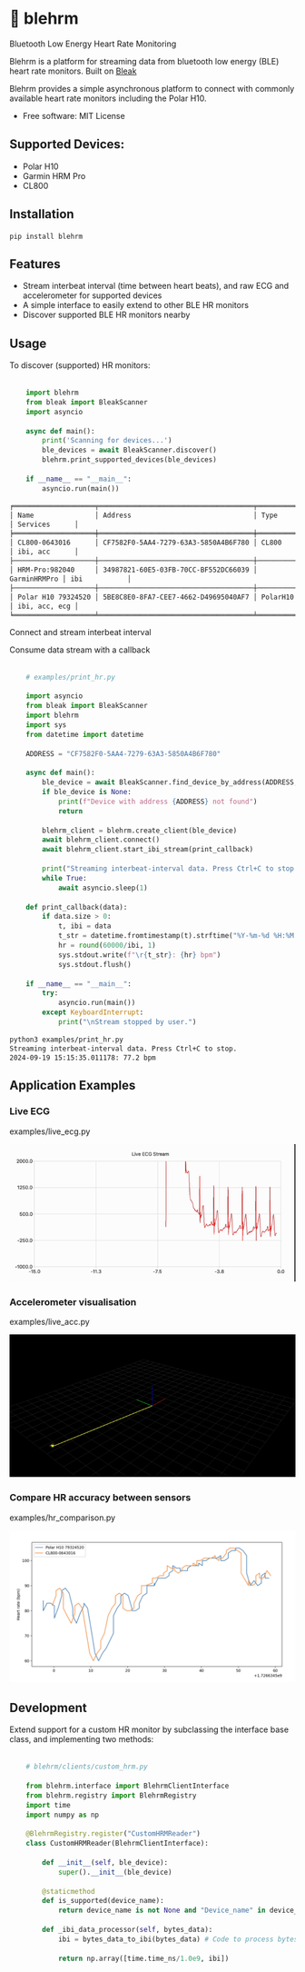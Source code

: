 # 🎴 blehrm

Bluetooth Low Energy Heart Rate Monitoring

Blehrm is a platform for streaming data from bluetooth low energy (BLE) heart rate monitors. Built on [Bleak](https://github.com/hbldh/bleak)

Blehrm provides a simple asynchronous platform to connect with commonly available heart rate monitors including the Polar H10.

- Free software: MIT License

## Supported Devices:
- Polar H10
- Garmin HRM Pro
- CL800

## Installation

```
pip install blehrm
```

## Features

- Stream interbeat interval (time between heart beats), and raw ECG and accelerometer for supported devices
- A simple interface to easily extend to other BLE HR monitors
- Discover supported BLE HR monitors nearby

## Usage

To discover (supported) HR monitors:

```python

    import blehrm
    from bleak import BleakScanner
    import asyncio

    async def main():
        print('Scanning for devices...')
        ble_devices = await BleakScanner.discover()
        blehrm.print_supported_devices(ble_devices)

    if __name__ == "__main__":
        asyncio.run(main())
```

```
╒════════════════════╤══════════════════════════════════════╤══════════════╤═══════════════╕
│ Name               │ Address                              │ Type         │ Services      │
╞════════════════════╪══════════════════════════════════════╪══════════════╪═══════════════╡
│ CL800-0643016      │ CF7582F0-5AA4-7279-63A3-5850A4B6F780 │ CL800        │ ibi, acc      │
├────────────────────┼──────────────────────────────────────┼──────────────┼───────────────┤
│ HRM-Pro:982040     │ 34987821-60E5-03FB-70CC-BF552DC66039 │ GarminHRMPro │ ibi           │
├────────────────────┼──────────────────────────────────────┼──────────────┼───────────────┤
│ Polar H10 79324520 │ 5BE8C8E0-8FA7-CEE7-4662-D49695040AF7 │ PolarH10     │ ibi, acc, ecg │
╘════════════════════╧══════════════════════════════════════╧══════════════╧═══════════════╛
```

Connect and stream interbeat interval 

Consume data stream with a callback

```python

    # examples/print_hr.py 

    import asyncio
    from bleak import BleakScanner
    import blehrm
    import sys
    from datetime import datetime

    ADDRESS = "CF7582F0-5AA4-7279-63A3-5850A4B6F780" 
        
    async def main():
        ble_device = await BleakScanner.find_device_by_address(ADDRESS, timeout=20.0)
        if ble_device is None:
            print(f"Device with address {ADDRESS} not found")
            return

        blehrm_client = blehrm.create_client(ble_device) 
        await blehrm_client.connect()
        await blehrm_client.start_ibi_stream(print_callback)

        print("Streaming interbeat-interval data. Press Ctrl+C to stop.")
        while True:
            await asyncio.sleep(1)

    def print_callback(data):
        if data.size > 0:
            t, ibi = data
            t_str = datetime.fromtimestamp(t).strftime("%Y-%m-%d %H:%M:%S.%f")
            hr = round(60000/ibi, 1)
            sys.stdout.write(f"\r{t_str}: {hr} bpm")
            sys.stdout.flush()

    if __name__ == "__main__":
        try:
            asyncio.run(main())
        except KeyboardInterrupt:
            print("\nStream stopped by user.")
```

```
python3 examples/print_hr.py 
Streaming interbeat-interval data. Press Ctrl+C to stop.
2024-09-19 15:15:35.011178: 77.2 bpm
```

## Application Examples

### Live ECG
examples/live_ecg.py

![Live ECG Example](images/live_ecg.gif "Live ECG Example")


### Accelerometer visualisation

examples/live_acc.py

![Live ACC Example](images/live_acc.gif "Live ACC Example")

### Compare HR accuracy between sensors

examples/hr_comparison.py

![HR Comparison](images/hr_comparison.png "HR Comparison")


## Development

Extend support for a custom HR monitor by subclassing the interface base class, and implementing two methods:

```python

    # blehrm/clients/custom_hrm.py

    from blehrm.interface import BlehrmClientInterface
    from blehrm.registry import BlehrmRegistry
    import time
    import numpy as np

    @BlehrmRegistry.register("CustomHRMReader")
    class CustomHRMReader(BlehrmClientInterface):
        
        def __init__(self, ble_device):
            super().__init__(ble_device)
        
        @staticmethod
        def is_supported(device_name):
            return device_name is not None and "Device_name" in device_name
        
        def _ibi_data_processor(self, bytes_data):
            ibi = bytes_data_to_ibi(bytes_data) # Code to process bytes message to ibi

            return np.array([time.time_ns/1.0e9, ibi])

```
